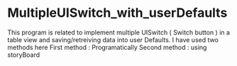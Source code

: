 # MultipleUISwitch_with_userDefaults
This program is related to implement multiple UISwitch ( Switch button ) in a table view and saving/retreiving data into user Defaults.
I have used two methods here 
First method : Programatically 
Second method : using storyBoard
